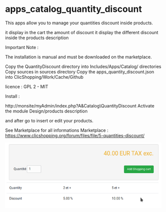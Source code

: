 # apps_catalog_quantity_discount


This apps allow you to manage your quantities discount inside products.

it display in the cart the amount  of discount
it display the different discount inside the products description


Important Note :

 
The installation is manual and must be downloaded on the marketplace.

Copy the QuantityDiscount directory into  Includes/Apps/Catalog/ directories
Copy sources in sources directory
Copy the apps_quantity_discount.json into ClicShopping/Work/Cache/Github


licence  : GPL 2 - MIT

Install :

http://monsite/myAdmin/index.php?A&Catalog\QuantityDiscount
Activate the module Design/products description

and after go to insert or edit your products.

See Marketplace for all informations
Marketplace : https://www.clicshopping.org/forum/files/file/5-quantities-discount/


![quantitydiscount](https://github.com/ClicShoppingOfficialModulesV3/apps_catalog_quantity_discount/blob/master/ModuleInfosJson/quantity_discount_catalog.png)
